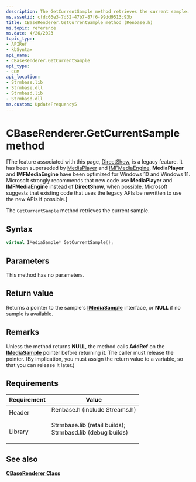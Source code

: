 ```yaml
---
description: The GetCurrentSample method retrieves the current sample.
ms.assetid: cfdc66e3-7d32-47b7-87f6-99dd9513c93b
title: CBaseRenderer.GetCurrentSample method (Renbase.h)
ms.topic: reference
ms.date: 4/26/2023
topic_type: 
- APIRef
- kbSyntax
api_name: 
- CBaseRenderer.GetCurrentSample
api_type: 
- COM
api_location: 
- Strmbase.lib
- Strmbase.dll
- Strmbasd.lib
- Strmbasd.dll
ms.custom: UpdateFrequency5
---
```


# CBaseRenderer.GetCurrentSample method

\[The feature associated with this page, [DirectShow](/windows/win32/directshow/directshow), is a legacy feature. It has been superseded by [MediaPlayer](/uwp/api/Windows.Media.Playback.MediaPlayer) and [IMFMediaEngine](/windows/win32/api/mfmediaengine/nn-mfmediaengine-imfmediaengine). **MediaPlayer** and **IMFMediaEngine** have been optimized for Windows 10 and Windows 11. Microsoft strongly recommends that new code use **MediaPlayer** and **IMFMediaEngine** instead of **DirectShow**, when possible. Microsoft suggests that existing code that uses the legacy APIs be rewritten to use the new APIs if possible.\]

The `GetCurrentSample` method retrieves the current sample.

## Syntax


```C++
virtual IMediaSample* GetCurrentSample();
```



## Parameters

This method has no parameters.

## Return value

Returns a pointer to the sample's [**IMediaSample**](/windows/desktop/api/Strmif/nn-strmif-imediasample) interface, or **NULL** if no sample is available.

## Remarks

Unless the method returns **NULL**, the method calls **AddRef** on the [**IMediaSample**](/windows/desktop/api/Strmif/nn-strmif-imediasample) pointer before returning it. The caller must release the pointer. (By implication, you must assign the return value to a variable, so that you can release it later.)

## Requirements



| Requirement | Value |
|--------------------|--------------------------------------------------------------------------------------------------------------------------------------------------------------------------------------------|
| Header<br/>  | <dl> <dt>Renbase.h (include Streams.h)</dt> </dl>                                                                                   |
| Library<br/> | <dl> <dt>Strmbase.lib (retail builds); </dt> <dt>Strmbasd.lib (debug builds)</dt> </dl> |



## See also

<dl> <dt>

[**CBaseRenderer Class**](cbaserenderer.md)
</dt> </dl>

 

 




